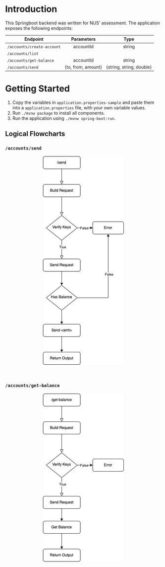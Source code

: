 # Introduction
This Springboot backend was written for NUS' assessment. The application exposes the following endpoints:

| Endpoint                          | Parameters                | Type                          |
| -------------                     |:-------------:            |:-------------:                |
| `/accounts/create-account`        | accountId                 | string                        |
| `/accounts/list`                  |                           |                               |
| `/accounts/get-balance`           | accountId                 | string                        |
| `/accounts/send`                  | {to, from, amount}        | {string, string, double}      |


# Getting Started
1. Copy the variables in `application.properties-sample` and paste them into a `application.properties` file, with your own variable values.
2. Run `./mvnw package` to install all components.
3. Run the application using `./mvnw spring-boot:run`.

## Logical Flowcharts
### ```/accounts/send```
<p align="center">
    <img src="src/main/resources/static/images/send.png">
</p>
<br>


### ```/accounts/get-balance```
<p align="center">
    <img src="src/main/resources/static/images/get-balance.png">
</p>